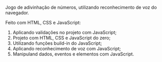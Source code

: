 Jogo de adivinhação de números, utilizando reconhecimento de voz do navegador.

Feito com HTML, CSS e JavaScript:

1. Aplicando validações no projeto com JavaScript;
2. Projeto com HTML, CSS e JavaScript do zero;
3. Utilizando funções build-in do JavaScript;
4. Aplicando reconhecimento de voz com JavaScript;
5. Manipuland dados, eventos e elementos com JavaScript.
